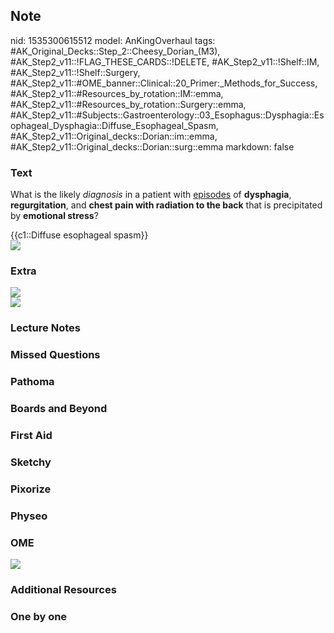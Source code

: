 ## Note
nid: 1535300615512
model: AnKingOverhaul
tags: #AK_Original_Decks::Step_2::Cheesy_Dorian_(M3), #AK_Step2_v11::!FLAG_THESE_CARDS::!DELETE, #AK_Step2_v11::!Shelf::IM, #AK_Step2_v11::!Shelf::Surgery, #AK_Step2_v11::#OME_banner::Clinical::20_Primer:_Methods_for_Success, #AK_Step2_v11::#Resources_by_rotation::IM::emma, #AK_Step2_v11::#Resources_by_rotation::Surgery::emma, #AK_Step2_v11::#Subjects::Gastroenterology::03_Esophagus::Dysphagia::Esophageal_Dysphagia::Diffuse_Esophageal_Spasm, #AK_Step2_v11::Original_decks::Dorian::im::emma, #AK_Step2_v11::Original_decks::Dorian::surg::emma
markdown: false

### Text
What is the likely <i>diagnosis</i> in a patient with
<u>episodes</u> of <b>dysphagia</b>, <b>regurgitation</b>, and
<b>chest pain with radiation to the back</b> that is precipitated
by <b>emotional stress</b>?
<div>
  {{c1::Diffuse esophageal spasm}}
</div>
<div><img src="paste-1803662926020609.jpg"></div>

### Extra
<div>
  <div>
    <div>
      <div>
        <i><b><img src="paste-4634063553953793.jpg"></b></i>
      </div>
    </div>
  </div>
</div>
<div style="font-weight: bold;">
  <b><i><img src="paste-4605364582481921.jpg"></i></b>
</div>

### Lecture Notes


### Missed Questions


### Pathoma


### Boards and Beyond


### First Aid


### Sketchy


### Pixorize


### Physeo


### OME
<div class="ome-widget">
  <a href="https://onlinemeded.org/spa/surgery?ref=anki"><img src=
  "_OME_AnkiFlashcards_Topic_5.png"></a>
</div>

### Additional Resources


### One by one

